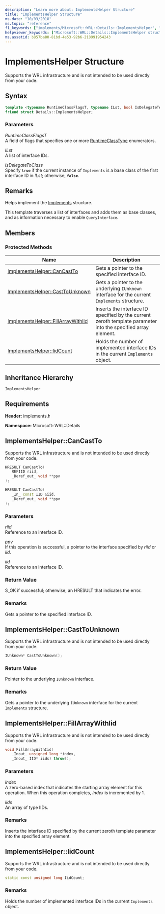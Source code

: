 ```yaml
---
description: "Learn more about: ImplementsHelper Structure"
title: "ImplementsHelper Structure"
ms.date: "10/03/2018"
ms.topic: "reference"
f1_keywords: ["implements/Microsoft::WRL::Details::ImplementsHelper", "implements/Microsoft::WRL::Details::ImplementsHelper::CanCastTo", "implements/Microsoft::WRL::Details::ImplementsHelper::CastToUnknown", "implements/Microsoft::WRL::Details::ImplementsHelper::FillArrayWithIid", "implements/Microsoft::WRL::Details::ImplementsHelper::IidCount"]
helpviewer_keywords: ["Microsoft::WRL::Details::ImplementsHelper structure", "Microsoft::WRL::Details::ImplementsHelper::CanCastTo method", "Microsoft::WRL::Details::ImplementsHelper::CastToUnknown method", "Microsoft::WRL::Details::ImplementsHelper::FillArrayWithIid method", "Microsoft::WRL::Details::ImplementsHelper::IidCount constant"]
ms.assetid: b857ba80-81bd-4e53-92b6-210991954243
---
```

# ImplementsHelper Structure

Supports the WRL infrastructure and is not intended to be used directly from your code.

## Syntax

```cpp
template <typename RuntimeClassFlagsT, typename ILst, bool IsDelegateToClass>
friend struct Details::ImplementsHelper;
```

### Parameters

*RuntimeClassFlagsT*<br/>
A field of flags that specifies one or more [RuntimeClassType](runtimeclasstype-enumeration.md) enumerators.

*ILst*<br/>
A list of interface IDs.

*IsDelegateToClass*<br/>
Specify **`true`** if the current instance of `Implements` is a base class of the first interface ID in *ILst*; otherwise, **`false`**.

## Remarks

Helps implement the [Implements](implements-structure.md) structure.

This template traverses a list of interfaces and adds them as base classes, and as information necessary to enable `QueryInterface`.

## Members

### Protected Methods

Name                                                    | Description
------------------------------------------------------- | -------------------------------------------------------------------------------------------------------------
[ImplementsHelper::CanCastTo](#cancastto)               | Gets a pointer to the specified interface ID.
[ImplementsHelper::CastToUnknown](#casttounknown)       | Gets a pointer to the underlying `IUnknown` interface for the current `Implements` structure.
[ImplementsHelper::FillArrayWithIid](#fillarraywithiid) | Inserts the interface ID specified by the current zeroth template parameter into the specified array element.
[ImplementsHelper::IidCount](#iidcount)                 | Holds the number of implemented interface IDs in the current `Implements` object.

## Inheritance Hierarchy

`ImplementsHelper`

## Requirements

**Header:** implements.h

**Namespace:** Microsoft::WRL::Details

## <a name="cancastto"></a> ImplementsHelper::CanCastTo

Supports the WRL infrastructure and is not intended to be used directly from your code.

```cpp
HRESULT CanCastTo(
   REFIID riid,
   _Deref_out_ void **ppv
);

HRESULT CanCastTo(
   _In_ const IID &iid,
   _Deref_out_ void **ppv
);
```

### Parameters

*riid*<br/>
Reference to an interface ID.

*ppv*<br/>
If this operation is successful, a pointer to the interface specified by *riid* or *iid*.

*iid*<br/>
Reference to an interface ID.

### Return Value

S_OK if successful; otherwise, an HRESULT that indicates the error.

### Remarks

Gets a pointer to the specified interface ID.

## <a name="casttounknown"></a> ImplementsHelper::CastToUnknown

Supports the WRL infrastructure and is not intended to be used directly from your code.

```cpp
IUnknown* CastToUnknown();
```

### Return Value

Pointer to the underlying `IUnknown` interface.

### Remarks

Gets a pointer to the underlying `IUnknown` interface for the current `Implements` structure.

## <a name="fillarraywithiid"></a> ImplementsHelper::FillArrayWithIid

Supports the WRL infrastructure and is not intended to be used directly from your code.

```cpp
void FillArrayWithIid(
   _Inout_ unsigned long *index,
   _Inout_ IID* iids) throw();
```

### Parameters

*index*<br/>
A zero-based index that indicates the starting array element for this operation. When this operation completes, *index* is incremented by 1.

*iids*<br/>
An array of type IIDs.

### Remarks

Inserts the interface ID specified by the current zeroth template parameter into the specified array element.

## <a name="iidcount"></a> ImplementsHelper::IidCount

Supports the WRL infrastructure and is not intended to be used directly from your code.

```cpp
static const unsigned long IidCount;
```

### Remarks

Holds the number of implemented interface IDs in the current `Implements` object.
